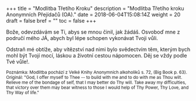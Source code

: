 +++
title = "Modlitba Třetího Kroku"
description = "Modlitba Třetího kroku Anonymních Přejídačů (OA)."
date = 2018-06-04T15:08:14Z
weight = 20
draft = false
bref = ""
toc = false
+++

<p>
Bože, odevzdávám se Ti, abys se mnou činil, jak žádáš. Osvoboď mne z područí mého JÁ, abych byl lépe schopen vykonávat Tvoji vůli.
</p>
<p>
Odstraň mé obtíže, aby vítězství nad nimi bylo svědectvím těm, kterým bych mohl být Tvojí mocí, láskou a životní cestou nápomocen. Děj se vždy podle Tvé vůle!.
</p>
<p>
  <small>
    Poznámka: Modlitba pochází z Velké Knihy Anonymních alkoholiků s. 72, (Big Book p. 63). Originál: "God, I offer myself to Thee -- to build with me and to do with me as Thou wilt. Relieve me of the bondage of self, that I may better do Thy will. Take away my difficulties, that victory over them may bear witness to those I would help of Thy Power, Thy Love, and Thy Way of life."
  </small>
</p>
